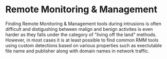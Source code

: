# Remote Monitoring & Management
Finding Remote Monitoring & Management tools during intrusions is often difficult and distigushing between malign and benign activites is even harder as they falls under the category of "living off the land" methods. However, in most cases it is at least possible to find common RMM tools using custom detections based on various properties such as exectutable file name and publisher along with domain names in network traffic.
